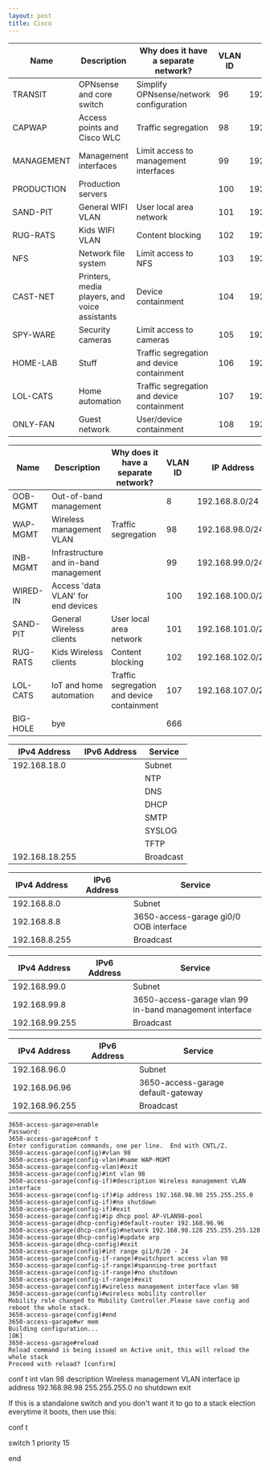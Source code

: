 ```yaml
---
layout: post
title: Cisco
---
```


| Name       | Description                                   | Why does it have a separate network?       | VLAN ID | IP Address       | Server |
| ---------- | --------------------------------------------- | ------------------------------------------ | ------- | ---------------- | ------ |
| TRANSIT    | OPNsense and core switch                      | Simplify OPNsense/network configuration    | 96      | 192.168.96.0/24  |
| CAPWAP     | Access points and Cisco WLC                   | Traffic segregation                        | 98      | 192.168.98.0/24  |
| MANAGEMENT | Management interfaces                         | Limit access to management interfaces      | 99      | 192.168.99.0/24  |
| PRODUCTION | Production servers                            |                                            | 100     | 192.168.100.0/24 |
| SAND-PIT   | General WIFI VLAN                             | User local area network                    | 101     | 192.168.101.0/24 |
| RUG-RATS   | Kids WIFI VLAN                                | Content blocking                           | 102     | 192.168.102.0/24 |
| NFS        | Network file system                           | Limit access to NFS                        | 103     | 192.168.103.0/24 |
| CAST-NET   | Printers, media players, and voice assistants | Device containment                         | 104     | 192.168.104.0/24 |
| SPY-WARE   | Security cameras                              | Limit access to cameras                    | 105     | 192.168.105.0/24 |
| HOME-LAB   | Stuff                                         | Traffic segregation and device containment | 106     | 192.168.106.0/24 |
| LOL-CATS   | Home automation                               | Traffic segregation and device containment | 107     | 192.168.107.0/24 |
| ONLY-FAN   | Guest network                                 | User/device containment                    | 108     | 192.168.108.0/24 |




| Name     | Description                           | Why does it have a separate network?       | VLAN ID | IP Address       | Server          |
| -------- | ------------------------------------- | ------------------------------------------ | ------- | ---------------- | --------------- |
| OOB-MGMT | Out-of-band management                |                                            | 8       | 192.168.8.0/24   | N/A             |
| WAP-MGMT | Wireless management VLAN              | Traffic segregation                        | 98      | 192.168.98.0/24  | Cisco 3650      |
| INB-MGMT | Infrastructure and in-band management |                                            | 99      | 192.168.99.0/24  | N/A             |
| WIRED-IN | Access 'data VLAN' for end devices    |                                            | 100     | 192.168.100.0/24 | Upstream device |
| SAND-PIT | General Wireless clients              | User local area network                    | 101     | 192.168.101.0/24 | Upstream device |
| RUG-RATS | Kids Wireless clients                 | Content blocking                           | 102     | 192.168.102.0/24 | Upstream device |
| LOL-CATS | IoT and home automation               | Traffic segregation and device containment | 107     | 192.168.107.0/24 |                 |
| BIG-HOLE | bye               | | 666     |  |                 |


| IPv4 Address   | IPv6 Address | Service   |
| -------------- | ------------ | --------- |
| 192.168.18.0   |              | Subnet    |
|                |              | NTP       |
|                |              | DNS       |
|                |              | DHCP      |
|                |              | SMTP      |
|                |              | SYSLOG    |
|                |              | TFTP      |
| 192.168.18.255 |              | Broadcast |

| IPv4 Address  | IPv6 Address | Service                                |
| ------------- | ------------ | -------------------------------------- |
| 192.168.8.0   |              | Subnet                                 |
| 192.168.8.8   |              | 3650-access-garage gi0/0 OOB interface |
| 192.168.8.255 |              | Broadcast                              |

| IPv4 Address   | IPv6 Address | Service                                                 |
| -------------- | ------------ | ------------------------------------------------------- |
| 192.168.99.0   |              | Subnet                                                  |
| 192.168.99.8   |              | 3650-access-garage vlan 99 in-band management interface |
| 192.168.99.255 |              | Broadcast                                               |

| IPv4 Address   | IPv6 Address | Service                            |
| -------------- | ------------ | ---------------------------------- |
| 192.168.96.0   |              | Subnet                             |
| 192.168.96.96  |              | 3650-access-garage default-gateway |
| 192.168.96.255 |              | Broadcast                          |



```console
3650-access-garage>enable
Password: 
3650-access-garage#conf t
Enter configuration commands, one per line.  End with CNTL/Z.
3650-access-garage(config)#vlan 98
3650-access-garage(config-vlan)#name WAP-MGMT
3650-access-garage(config-vlan)#exit
3650-access-garage(config)#int vlan 98
3650-access-garage(config-if)#description Wireless management VLAN interface
3650-access-garage(config-if)#ip address 192.168.98.98 255.255.255.0
3650-access-garage(config-if)#no shutdown
3650-access-garage(config-if)#exit
3650-access-garage(config)#ip dhcp pool AP-VLAN98-pool
3650-access-garage(dhcp-config)#default-router 192.168.96.96
3650-access-garage(dhcp-config)#network 192.168.98.128 255.255.255.128
3650-access-garage(dhcp-config)#update arp
3650-access-garage(dhcp-config)#exit
3650-access-garage(config)#int range gi1/0/20 - 24
3650-access-garage(config-if-range)#switchport access vlan 98
3650-access-garage(config-if-range)#spanning-tree portfast
3650-access-garage(config-if-range)#no shutdown
3650-access-garage(config-if-range)#exit
3650-access-garage(config)#wireless management interface vlan 98
3650-access-garage(config)#wireless mobility controller
Mobility role changed to Mobility Controller.Please save config and reboot the whole stack.
3650-access-garage(config)#end
3650-access-garage#wr mem
Building configuration...
[OK]
3650-access-garage#reload
Reload command is being issued on Active unit, this will reload the whole stack
Proceed with reload? [confirm]
```

conf t
int vlan 98
description Wireless management VLAN interface
ip address 192.168.98.98 255.255.255.0
no shutdown
exit


If this is a standalone switch and you don't want it to go to a stack election everytime it boots, then use this:

conf t

switch 1 priority 15

end
